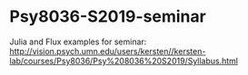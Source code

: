 # Psy8036-S2019-seminar
Julia and Flux examples for seminar: 
http://vision.psych.umn.edu/users/kersten//kersten-lab/courses/Psy8036/Psy%208036%20S2019/Syllabus.html
